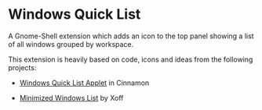 Windows Quick List
==================

A Gnome-Shell extension which adds an icon to the top panel showing a list of all windows grouped by workspace.

This extension is heavily based on code, icons and ideas from the following projects:

* [Windows Quick List Applet] in Cinnamon
* [Minimized Windows List] by Xoff



  [Windows Quick List Applet]: https://github.com/linuxmint/Cinnamon/tree/master/files/usr/share/cinnamon/applets/windows-quick-list%40cinnamon.org
  [Minimized Windows List]: http://github.com/Xoff/minimized-windows-list
